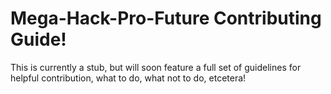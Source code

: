 # Mega-Hack-Pro-Future Contributing Guide!

This is currently a stub, but will soon feature a full set of guidelines for helpful contribution, what to do, what not to do, etcetera!
